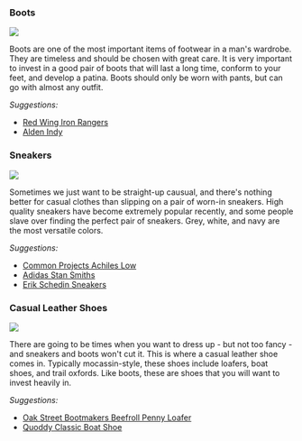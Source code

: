 ### Boots
![](assets/images/boots.png)

Boots are one of the most important items of footwear in a man's wardrobe. They are timeless and should be chosen with great care. It is very important to invest in a good pair of boots that will last a long time, conform to your feet, and develop a patina. Boots should only be worn with pants, but can go with almost any outfit.

*Suggestions:*

- [Red Wing Iron Rangers][red-wing]
- [Alden Indy][alden-boot]


### Sneakers
![](assets/images/sneakers.png)

Sometimes we just want to be straight-up causual, and there's nothing better for casual clothes than slipping on a pair of worn-in sneakers. High quality sneakers have become extremely popular recently, and some people slave over finding the perfect pair of sneakers. Grey, white, and navy are the most versatile colors.

*Suggestions:*

- [Common Projects Achiles Low][cp]
- [Adidas Stan Smiths][adidas]
- [Erik Schedin Sneakers](http://erikschedin.com/)


### Casual Leather Shoes
![](assets/images/leather.png)

There are going to be times when you want to dress up - but not too fancy - and sneakers and boots won't cut it. This is where a casual leather shoe comes in. Typically mocassin-style, these shoes include loafers, boat shoes, and trail oxfords. Like boots, these are shoes that you will want to invest heavily in.

*Suggestions:*

- [Oak Street Bootmakers Beefroll Penny Loafer][oak-street-penny]
- [Quoddy Classic Boat Shoe][quoddy]

[red-wing]: http://www.redwingheritage.com/boots/#&m=/detail/8111-heritage-us/8111-red-wing-lifestyle-mens-iron-ranger-boot-amber/
[alden-boot]: http://www.aldenshop.com/Store/DrawProducts.aspx?CategoryID=163&ParentID=4&PageID=&Action=
[cp]: http://www.mrporter.com/product/377903?cm_mmc=ProductSearch-_-us-_-Sneakers-_-Original&gclid=CIbx3IOikL4CFaNj7AodTCgAYg
[seevees]: https://www.seavees.com/products/08-slash-63-hermosa-plimsoll/natural#.U2AZsa1dX89
[oak-street-penny]: http://oakstreetbootmakers.com/footwear/beefroll-penny-loafer
[quoddy]: http://www.quoddy.com/products/classic-boat-shoe-1
[adidas]: http://www.adidas.com/us/product/mens-originals-stan-smith-shoes/ION05?cid=M20326&breadcrumb=1z13071Z1z11zrfZsvZ1z11npeZ1z13ybj
[epaulet-shoe]: http://epauletnewyork.com/collections/footwear/products/epaulet-tennis-trainer-white-calfskin
